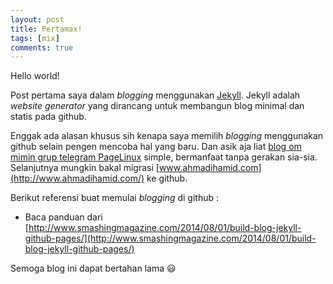 ```yaml
---
layout: post
title: Pertamax!
tags: [mix]
comments: true
---
```


<div class="message">
  Hello world!
</div>

Post pertama saya dalam *blogging* menggunakan [Jekyll](https://github.com/jekyll/jekyll). Jekyll adalah *website generator* yang dirancang untuk membangun blog minimal dan statis pada github.

Enggak ada alasan khusus sih kenapa saya memilih *blogging* menggunakan github selain pengen mencoba hal yang baru. Dan asik aja liat [blog om mimin grup telegram PageLinux](http://rizaumami.github.io/) simple, bermanfaat tanpa gerakan sia-sia. Selanjutnya mungkin bakal migrasi [www.ahmadihamid.com](http://www.ahmadihamid.com/) ke github.

Berikut referensi buat memulai *blogging* di github :

- Baca panduan dari [http://www.smashingmagazine.com/2014/08/01/build-blog-jekyll-github-pages/](http://www.smashingmagazine.com/2014/08/01/build-blog-jekyll-github-pages/)


Semoga blog ini dapat bertahan lama :smiley:
